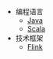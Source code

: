 

* 编程语言
  * [Java](/language/java-basis/)
  * [Scala](/language/scala-basis/)
* 技术框架
  * [Flink](/framework/flink-basis/)
